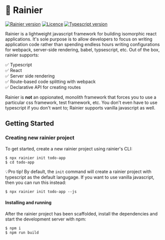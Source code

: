 # 🚠 Rainier

[![Rainier version](https://img.shields.io/github/package-json/v/markdstevens/rainier)]()
[![Licence](https://img.shields.io/github/license/markdstevens/rainier)](https://github.com/markdstevens/rainier/blob/master/LICENSE)
[![Typescript version](https://img.shields.io/github/package-json/dependency-version/markdstevens/rainier/dev/typescript)]()

Rainier is a lightweight javascript framework for building isomorphic react applications. It's sole purpose is to allow developers to focus on writing application code rather than spending endless hours writing configurations for webpack, server-side rendering, babel, typsescript, etc. Out of the box, rainier supports:

✅ Typescript <br />
✅ React <br />
✅ Server side rendering <br />
✅ Route-based code splitting with webpack <br />
✅ Declarative API for creating routes <br />

Rainier is **not** an oppionated, monolith framework that forces you to use a particular css framework, test framework, etc. You don't even have to use typescript if you don't want to; Rainier supports vanilla javascript as well.

## Getting Started

### Creating new rainier project

To get started, create a new rainier project using rainier's CLI:

```
$ npx rainier init todo-app
$ cd todo-app
```

💡Pro tip! By default, the `init` command will create a rainier project with typescript as the default langugage. If you want to use vanilla javascript, then you can run this instead:

```
$ npx rainier init todo-app --js
```

#### Installing and running

After the rainier project has been scaffolded, install the dependencies and start the development server with npm:

```
$ npm i
$ npm run build
```
